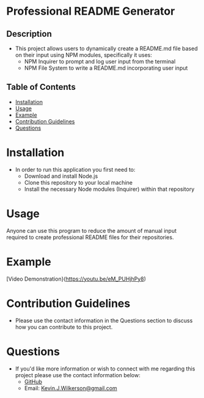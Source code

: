 # Professional README Generator

## Description
- This project allows users to dynamically create a README.md file based on their input using NPM modules, specifically it uses:
    - NPM Inquirer to prompt and log user input from the terminal
    - NPM File System to write a README.md incorporating user input

## Table of Contents
- [Installation](#Installation)
- [Usage](#Usage)
- [Example](#example)
- [Contribution Guidelines](#contribution-guidelines)
- [Questions](#questions)

# Installation
- In order to run this application you first need to:
    - Download and install Node.js
    - Clone this repository to your local machine
    - Install the necessary Node modules (Inquirer) within that repository

# Usage
Anyone can use this program to reduce the amount of manual input required to create professional README files for their repositories.

# Example

[Video Demonstration}(https://youtu.be/eM_PUHjhPy8)


# Contribution Guidelines
- Please use the contact information in the Questions section to discuss how you can contribute to this project.  

# Questions
- If you'd like more information or wish to connect with me regarding this project please use the contact information below:  
    - [GitHub](https://github.com/KevinJWilkerson)  
    - Email: Kevin.J.Wilkerson@gmail.com  
